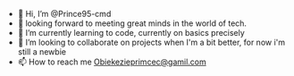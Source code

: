 - 👋 Hi, I’m @Prince95-cmd
- 👀 looking forward to meeting great minds in the world of tech. 
- 🌱 I’m currently learning to code, currently on basics precisely
- 💞️ I’m looking to collaborate on projects when I'm a bit better, for now i'm still a newbie
- 📫 How to reach me Obiekezieprimcec@gamil.com

<!---
Prince95-cmd/Prince95-cmd is a ✨ special ✨ repository because its `README.md` (this file) appears on your GitHub profile.
You can click the Preview link to take a look at your changes.
--->
